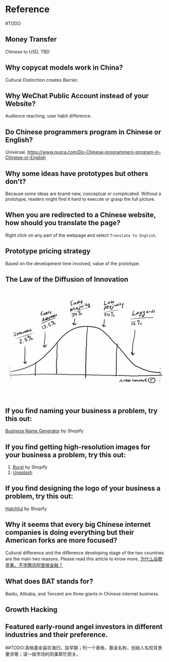 # Reference
#TODO

## Money Transfer
Chinese to USD, TBD

## Why copycat models work in China?
Cultural Distinction creates Barrier.

## Why WeChat Public Account instead of your Website?
Audience reaching, user habit difference.

## Do Chinese programmers program in Chinese or English?
Universal.
https://www.quora.com/Do-Chinese-programmers-program-in-Chinese-or-English

## Why some ideas have prototypes but others don't?
Because some ideas are brand-new, conceptual or complicated. Without a prototype, readers might find it hard to execute or grasp the full picture.

## When you are redirected to a Chinese website, how should you translate the page?
Right click on any part of the webpage and select `Translate to English`.

## Prototype pricing strategy
Based on the development time involved, value of the prototype.

## The Law of the Diffusion of Innovation
![The Law of the Diffusion of Innovation](images/reference_InnovationDiffusionLaw.jpeg)

## If you find naming your business a problem, try this out:
[Business Name Generator](https://www.shopify.com/tools/business-name-generator) by Shopify

## If you find getting high-resolution images for your business a problem, try this out:
1. [Burst](https://burst.shopify.com/) by Shopify
2. [Unsplash](https://unsplash.com/)

## If you find designing the logo of your business a problem, try this out:
[Hatchful](https://hatchful.shopify.com/) by Shopify

## Why it seems that every big Chinese internet companies is doing everything but their American forks are more focused?
Cultural difference and the difference developing stage of the two countries are the main two reasons. Please read this article to know more, [为什么谷歌苹果，不学腾讯阿里做金融？](https://36kr.com/p/5189689)

## What does BAT stands for?
Baidu, Alibaba, and Tencent are three giants in Chinese internet business.

## Growth Hacking

## Featured early-round angel investors in different industries and their preference.
##TODO:真格基金喜欢海归，投早期；列一个表格，基金名称，创始人名校背景要求等；请一级市场的同事帮忙把关。
